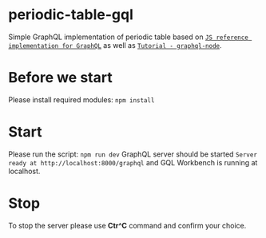 # periodic-table-gql
Simple GraphQL implementation of periodic table based on [`JS reference implementation for GraphQL`](https://graphql.org/graphql-js/) as well as [`Tutorial - graphql-node`](https://www.howtographql.com/graphql-js/0-introduction/).

# Before we start
Please install required modules:
`npm install`

# Start
Please run the script:
`npm run dev`
GraphQL server should be started `Server ready at http://localhost:8000/graphql` and GQL Workbench is running at localhost.

# Stop
To stop the server please use **Ctr^C** command and confirm your choice.
